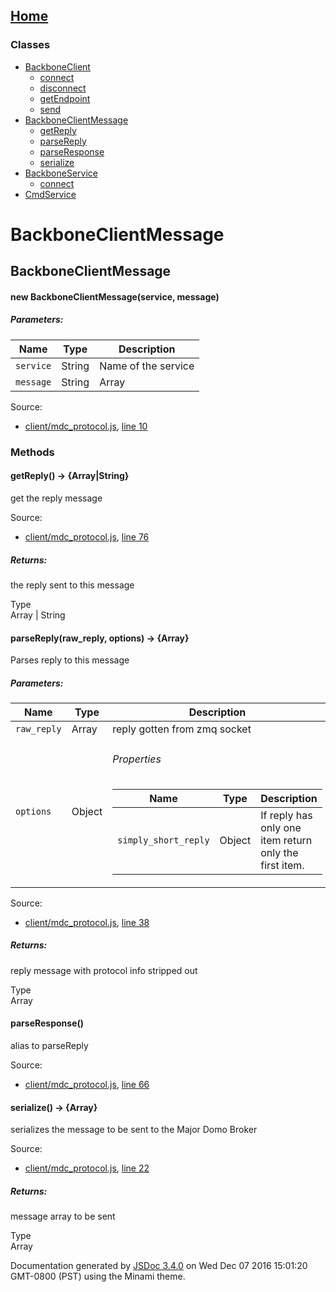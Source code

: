 [Home](index.md)
------------------

### Classes

-   [BackboneClient](BackboneClient.md)
    -   [connect](BackboneClient.md#connect)
    -   [disconnect](BackboneClient.md#disconnect)
    -   [getEndpoint](BackboneClient.md#getEndpoint)
    -   [send](BackboneClient.md#send)
-   [BackboneClientMessage](BackboneClientMessage.md)
    -   [getReply](BackboneClientMessage.md#getReply)
    -   [parseReply](BackboneClientMessage.md#parseReply)
    -   [parseResponse](BackboneClientMessage.md#parseResponse)
    -   [serialize](BackboneClientMessage.md#serialize)
-   [BackboneService](BackboneService.md)
    -   [connect](BackboneService.md#connect)
-   [CmdService](CmdService.md)

BackboneClientMessage
=====================

BackboneClientMessage
---------------------

#### <span class="type-signature"></span>new BackboneClientMessage<span class="signature">(service, message)</span><span class="type-signature"></span>

##### Parameters:

| Name      | Type                                                                           | Description              |
|-----------|--------------------------------------------------------------------------------|--------------------------|
| `service` | <span class="param-type">String</span>                                         | Name of the service      |
| `message` | <span class="param-type">String</span> | <span class="param-type">Array</span> | message to be serialized |

Source:  
-   [client/mdc\_protocol.js](client_mdc_protocol.js.md), [line 10](client_mdc_protocol.js.md#line10)

### Methods

#### <span class="type-signature"></span>getReply<span class="signature">()</span><span class="type-signature"> → {Array|String}</span>

get the reply message

Source:  
-   [client/mdc\_protocol.js](client_mdc_protocol.js.md), [line 76](client_mdc_protocol.js.md#line76)

##### Returns:

the reply sent to this message

 Type   
<span class="param-type">Array</span> | <span class="param-type">String</span>

#### <span class="type-signature"></span>parseReply<span class="signature">(raw\_reply, options)</span><span class="type-signature"> → {Array}</span>

Parses reply to this message

##### Parameters:

<table>
<colgroup>
<col width="33%" />
<col width="33%" />
<col width="33%" />
</colgroup>
<thead>
<tr class="header">
<th>Name</th>
<th>Type</th>
<th>Description</th>
</tr>
</thead>
<tbody>
<tr class="odd">
<td><code>raw_reply</code></td>
<td><span class="param-type">Array</span></td>
<td>reply gotten from zmq socket</td>
</tr>
<tr class="even">
<td><code>options</code></td>
<td><span class="param-type">Object</span></td>
<td><h6 id="properties">Properties</h6>
<table>
<thead>
<tr class="header">
<th>Name</th>
<th>Type</th>
<th>Description</th>
</tr>
</thead>
<tbody>
<tr class="odd">
<td><code>simply_short_reply</code></td>
<td><span class="param-type">Object</span></td>
<td>If reply has only one item return only the first item.</td>
</tr>
</tbody>
</table></td>
</tr>
</tbody>
</table>

Source:  
-   [client/mdc\_protocol.js](client_mdc_protocol.js.md), [line 38](client_mdc_protocol.js.md#line38)

##### Returns:

reply message with protocol info stripped out

 Type   
<span class="param-type">Array</span>

#### <span class="type-signature"></span>parseResponse<span class="signature">()</span><span class="type-signature"></span>

alias to parseReply

Source:  
-   [client/mdc\_protocol.js](client_mdc_protocol.js.md), [line 66](client_mdc_protocol.js.md#line66)

#### <span class="type-signature"></span>serialize<span class="signature">()</span><span class="type-signature"> → {Array}</span>

serializes the message to be sent to the Major Domo Broker

Source:  
-   [client/mdc\_protocol.js](client_mdc_protocol.js.md), [line 22](client_mdc_protocol.js.md#line22)

##### Returns:

message array to be sent

 Type   
<span class="param-type">Array</span>

Documentation generated by [JSDoc 3.4.0](https://github.com/jsdoc3/jsdoc) on Wed Dec 07 2016 15:01:20 GMT-0800 (PST) using the Minami theme.
